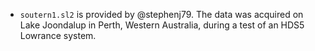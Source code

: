 
- `soutern1.sl2` is provided by @stephenj79. The data was acquired on 
  Lake Joondalup in Perth, Western Australia, during a test of an 
  HDS5 Lowrance system.
  